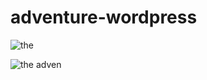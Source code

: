 # adventure-wordpress

![the](https://user-images.githubusercontent.com/57255047/83967677-ab07fe80-a8bb-11ea-8a72-77af9d911972.PNG)

![the adven](https://user-images.githubusercontent.com/57255047/83967716-ef939a00-a8bb-11ea-937a-6232f6ab5b99.PNG)
